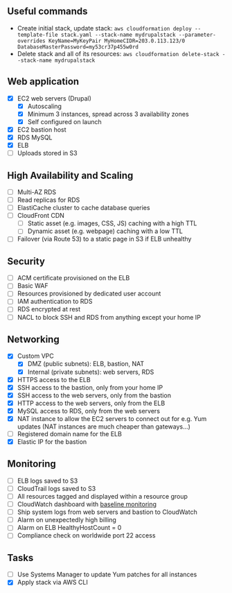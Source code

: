 ## Useful commands

 * Create initial stack, update stack:
   `aws cloudformation deploy --template-file stack.yaml --stack-name mydrupalstack --parameter-overrides KeyName=MyKeyPair MyHomeCIDR=203.0.113.123/0 DatabaseMasterPassword=my53cr37p455w0rd`
 * Delete stack and all of its resources:
   `aws cloudformation delete-stack --stack-name mydrupalstack`

## Web application

 - [X] EC2 web servers (Drupal)
   - [X] Autoscaling
   - [X] Minimum 3 instances, spread across 3 availability zones
   - [X] Self configured on launch
 - [X] EC2 bastion host
 - [X] RDS MySQL
 - [X] ELB
 - [ ] Uploads stored in S3

## High Availability and Scaling

 - [ ] Multi-AZ RDS
 - [ ] Read replicas for RDS
 - [ ] ElastiCache cluster to cache database queries
 - [ ] CloudFront CDN
   - [ ] Static asset (e.g. images, CSS, JS) caching with a high TTL
   - [ ] Dynamic asset (e.g. webpage) caching with a low TTL
 - [ ] Failover (via Route 53) to a static page in S3 if ELB unhealthy

## Security

 - [ ] ACM certificate provisioned on the ELB
 - [ ] Basic WAF
 - [ ] Resources provisioned by dedicated user account
 - [ ] IAM authentication to RDS
 - [ ] RDS encrypted at rest
 - [ ] NACL to block SSH and RDS from anything except your home IP

## Networking

 - [X] Custom VPC
   - [X] DMZ (public subnets): ELB, bastion, NAT
   - [X] Internal (private subnets): web servers, RDS
 - [X] HTTPS access to the ELB
 - [X] SSH access to the bastion, only from your home IP
 - [X] SSH access to the web servers, only from the bastion
 - [X] HTTP access to the web servers, only from the ELB
 - [X] MySQL access to RDS, only from the web servers
 - [X] NAT instance to allow the EC2 servers to connect out for e.g. Yum updates
       (NAT instances are much cheaper than gateways...)
 - [ ] Registered domain name for the ELB
 - [X] Elastic IP for the bastion

## Monitoring

 - [ ] ELB logs saved to S3
 - [ ] CloudTrail logs saved to S3
 - [ ] All resources tagged and displayed within a resource group
 - [ ] CloudWatch dashboard with [baseline monitoring](https://docs.aws.amazon.com/AWSEC2/latest/UserGuide/monitoring_ec2.html)
 - [ ] Ship system logs from web servers and bastion to CloudWatch
 - [ ] Alarm on unexpectedly high billing
 - [ ] Alarm on ELB HealthyHostCount = 0
 - [ ] Compliance check on worldwide port 22 access

## Tasks

 - [ ] Use Systems Manager to update Yum patches for all instances
 - [X] Apply stack via AWS CLI
